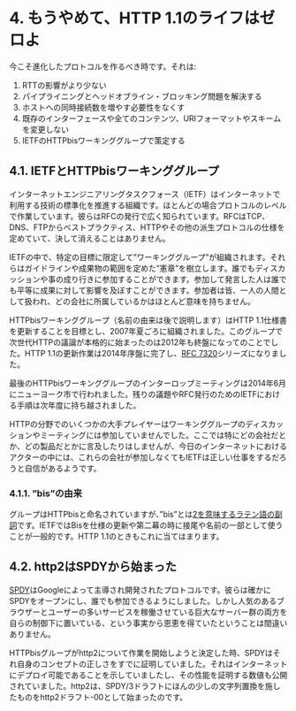 # 4. もうやめて、HTTP 1.1のライフはゼロよ

今こそ進化したプロトコルを作るべき時です。それは:

1. RTTの影響がより少ない
2. パイプライニングとヘッドオブライン・ブロッキング問題を解決する
3. ホストへの同時接続数を増やす必要性をなくす
4. 既存のインターフェースや全てのコンテンツ、URIフォーマットやスキームを変更しない
5. IETFのHTTPbisワーキンググループで策定する

## 4.1. IETFとHTTPbisワーキンググループ

インターネットエンジニアリングタスクフォース（IETF）はインターネットで利用する技術の標準化を推進する組織です。ほとんどの場合プロトコルのレベルで作業しています。彼らはRFCの発行で広く知られています。RFCはTCP、DNS、FTPからベストプラクティス、HTTPやその他の派生プロトコルの仕様を定めていて、決して消えることはありません。

IETFの中で、特定の目標に限定して”ワーキンググループ”が組織されます。それらはガイドラインや成果物の範囲を定めた”憲章”を樹立します。誰でもディスカッションや事の成り行きに参加することができます。参加して発言した人は誰でも平等に成果に対して影響を及ぼすことができます。参加者は皆、一人の人間として扱われ、どの会社に所属しているかはほとんど意味を持ちません。

HTTPbisワーキンググループ（名前の由来は後で説明します）はHTTP 1.1仕様書を更新することを目標とし、2007年夏ごろに組織されました。このグループで次世代HTTPの議論が本格的に始まったのは2012年も終盤になってのことでした。HTTP 1.1の更新作業は2014年序盤に完了し、[RFC 7320](https://tools.ietf.org/html/rfc7320)シリーズになりました。

最後のHTTPbisワーキンググループのインターロップミーティングは2014年6月にニューヨーク市で行われました。残りの議題やRFC発行のためのIETFにおける手順は次年度に持ち越されました。

HTTPの分野でのいくつかの大手プレイヤーはワーキンググループのディスカッションやミーティングには参加していませんでした。ここでは特にどの会社だとか、どの製品だとかに言及したりはしませんが、今日のインターネットにおけるアクターの中には、これらの会社が参加しなくてもIETFは正しい仕事をするだろうと自信があるようです。

### 4.1.1. ”bis”の由来

グループはHTTPbisと命名されていますが、”bis”とは[2を意味するラテン語の副詞](http://en.wiktionary.org/wiki/bis#Latin)です。IETFではBisを仕様の更新や第二幕の時に接尾や名前の一部として使うことが一般的です。HTTP 1.1のときもこれに当てはまります。

## 4.2. http2はSPDYから始まった

[SPDY](http://en.wikipedia.org/wiki/SPDY)はGoogleによって主導され開発されたプロトコルです。彼らは確かにSPDYをオープンにし、誰でも参加できるようにしました。しかし人気のあるブラウザーとユーザーの多いサービスを稼働させている巨大なサーバー群の両方を自らの制御下に置いている、という事実から恩恵を得ていたということは間違いありません。

HTTPbisグループがhttp2について作業を開始しようと決定した時、SPDYはそれ自身のコンセプトの正しさをすでに証明していました。それはインターネットにデプロイ可能であることを示していましたし、その性能を証明する数値も公開されていました。http2は、SPDY/3ドラフトにほんの少しの文字列置換を施したものをhttp2ドラフト-00として始まったのです。
